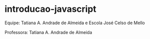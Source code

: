 # introducao-javascript

Equipe: Tatiana A. Andrade de Almeida e Escola José Celso de Mello

Professora: Tatiana A. Andrade de Almeida 
